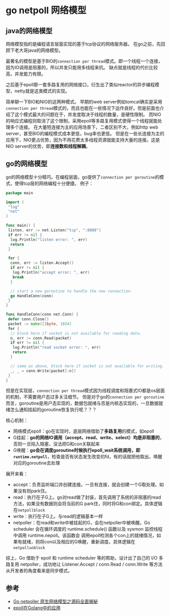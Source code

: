 # go netpoll 网络模型

## java的网络模型
网络模型指的是编程语言层面实现的基于tcp协议的网络服务器。
在go之前，先回顾下老大哥java的网络模型。

最著名的模型是基于BIO的`connection per thread`模式。即一个线程一个连接，因为IO调用是阻塞的，所以并发只能用多线程来抗。
缺点就是线程的代价比较高，并发能力有限。

之后基于epoll那一套多路复用的网络接口，衍生出了类似reactor的异步编程模型，netty就是这类模式的实现。

简单聊一下BIO和NIO的这两种模式。
早期的web server例如tomcat确实是采用`connection per thread`模式的，而且也能在一些情况下运作良好。但是前面也介绍了这个模式最大的问题在于，并发度取决于线程的数量，是硬性限制。
而NIO的响应式编程则取消了这个限制，采用epoll等多路复用模式使得一个线程就能处理多个连接。
在大量短连接为主的应用场景下，二者区别不大，例如http web server，甚至BIO的编程模式成本更低，bug率也更低。
但是在一些长连接为主的应用下，NIO更占优势，因为不用花费太多线程资源就能支持大量的连接。这是NIO server的优势，即**连接数和线程解耦**。

## go的网络模型
go的网络模型十分精巧。在编程层面，go提供了`connection per goroutine`的模式，使得tcp层的网络编程十分便捷。
例子：
```go
package main

import (
 "log"
 "net"
)

func main() {
 listen, err := net.Listen("tcp", ":8888")
 if err != nil {
  log.Println("listen error: ", err)
  return
 }

 for {
  conn, err := listen.Accept()
  if err != nil {
   log.Println("accept error: ", err)
   break
  }

  // start a new goroutine to handle the new connection.
  go HandleConn(conn)
 }
}

func HandleConn(conn net.Conn) {
 defer conn.Close()
 packet := make([]byte, 1024)
 for {
  // block here if socket is not available for reading data.
  n, err := conn.Read(packet)
  if err != nil {
   log.Println("read socket error: ", err)
   return
  }

  // same as above, block here if socket is not available for writing.
  _, _ = conn.Write(packet[:n])
 }
}
```
但是在实现层，`connection per thread`模式因为线程调度和阻塞式IO都是os层面的机制，不需要用户态过多关注细节。
但是对于go的`connection per goroutine`而言，goroutine是用户态实现的，数据包就绪与否是内核态实现的，一旦数据就绪怎么通知挂起的goroutine恢复执行呢？？？

核心机制：
- 网络模式epoll：go在实现时，底层网络借助了**多路复用**的模式，如epoll
- G挂起：**go的网络IO调用（accept、read、write、select）均是非阻塞的**，否则一旦陷入阻塞，没法把G和con关联起来
- G唤醒：**go会在调度goroutine时候执行epoll_wait系统调用，即`runtime.netpoll`**，检查是否有状态发生改变的fd，有的话就把他取出，唤醒对应的goroutine去处理

展开来看：
- accept：负责监听端口并创建连接。一旦有连接，就会创建一个G取处理。如果没有则park住。
- read：执行在子G上。go对read做了封装，首先调用了系统的非阻塞的read方法，如果没有数据则会将当前的G park住，同时将G和con绑定。具体逻辑在`netpollblock`
- write：执行在子G上。与read的逻辑基本一样
- netpoller：在read和write中被挂起的G，会在netpoller中被唤醒。Go scheduler 会在循环调度的 runtime.schedule() 函数以及 sysmon 监控线程中调用 runtime.nepoll。该函数会
调用epoll检测各个con上的就绪情况，如果有就绪，则将con以及相应的G唤醒，重新调度。具体逻辑在`netpollunblock`

综上，Go 借助于 epoll 和 runtime scheduler 等的帮助，设计出了自己的 I/O 多路复用 netpoller，成功地让 Listener.Accept / conn.Read / conn.Write 等方法从开发者的角度看来是同步模式。

## 参考
- [Go netpoller 原生网络模型之源码全面揭秘](https://mp.weixin.qq.com/s?__biz=MzAxMTA4Njc0OQ==&mid=2651443085&idx=3&sn=2c1ed8474bc7fed68b519ce9e5f5e0b0&scene=21#wechat_redirect)
- [epoll在Golang中的应用](https://segmentfault.com/a/1190000038994423)